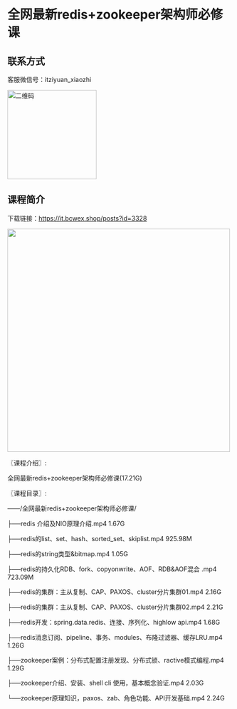 # 全网最新redis+zookeeper架构师必修课

## 联系方式

客服微信号：itziyuan_xiaozhi

<img src="https://ziyuanyun.oss-cn-guangzhou.aliyuncs.com/common/20240614073449/666b82192834a.jpg" width="200" height="200" alt="二维码">

## 课程简介

下载链接：https://it.bcwex.shop/posts?id=3328

<img src="https://ziyuanyun.oss-cn-guangzhou.aliyuncs.com/yun/20240515185124/664493ac577f0.jpg" width="500" alt="">

  〖课程介绍〗:

 全网最新redis+zookeeper架构师必修课(17.21G)

 〖课程目录〗:

 ——/全网最新redis+zookeeper架构师必修课/

 ├──redis 介绍及NIO原理介绍.mp4 1.67G

 ├──redis的list、set、hash、sorted_set、skiplist.mp4 925.98M

 ├──redis的string类型&amp;bitmap.mp4 1.05G

 ├──redis的持久化RDB、fork、copyonwrite、AOF、RDB&amp;AOF混合 .mp4 723.09M

 ├──redis的集群：主从复制、CAP、PAXOS、cluster分片集群01.mp4 2.16G

 ├──redis的集群：主从复制、CAP、PAXOS、cluster分片集群02.mp4 2.21G

 ├──redis开发：spring.data.redis、连接、序列化、highlow api.mp4 1.68G

 ├──redis消息订阅、pipeline、事务、modules、布隆过滤器、缓存LRU.mp4 1.26G

 ├──zookeeper案例：分布式配置注册发现、分布式锁、ractive模式编程.mp4 1.29G

 ├──zookeeper介绍、安装、shell cli 使用，基本概念验证.mp4 2.03G

 └──zookeeper原理知识，paxos、zab、角色功能、API开发基础.mp4 2.24G

  